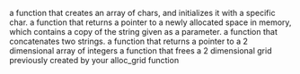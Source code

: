  a function that creates an array of chars, and initializes it with a specific char.
a function that returns a pointer to a newly allocated space in memory, which contains a copy of the string given as a parameter.
 a function that concatenates two strings.
  a function that returns a pointer to a 2 dimensional array of integers
  a function that frees a 2 dimensional grid previously created by your alloc_grid function
  
